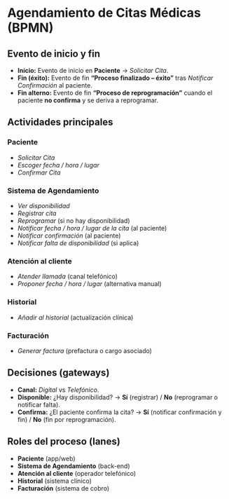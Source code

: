 # Agendamiento de Citas Médicas (BPMN)

## Evento de inicio y fin
- **Inicio:** Evento de inicio en **Paciente** → *Solicitar Cita*.
- **Fin (éxito):** Evento de fin **“Proceso finalizado – éxito”** tras *Notificar Confirmación* al paciente.
- **Fin alterno:** Evento de fin **“Proceso de reprogramación”** cuando el paciente **no confirma** y se deriva a reprogramar.

## Actividades principales
### Paciente
- *Solicitar Cita*
- *Escoger fecha / hora / lugar*
- *Confirmar Cita*

### Sistema de Agendamiento
- *Ver disponibilidad*
- *Registrar cita*
- *Reprogramar* (si no hay disponibilidad)
- *Notificar fecha / hora / lugar de la cita* (al paciente)
- *Notificar confirmación* (al paciente)
- *Notificar falta de disponibilidad* (si aplica)

### Atención al cliente
- *Atender llamada* (canal telefónico)
- *Proponer fecha / hora / lugar* (alternativa manual)

### Historial
- *Añadir al historial* (actualización clínica)

### Facturación
- *Generar factura* (prefactura o cargo asociado)

## Decisiones (gateways)
- **Canal:** *Digital* vs *Telefónico*.
- **Disponible:** ¿Hay disponibilidad? → **Sí** (registrar) / **No** (reprogramar o notificar falta).
- **Confirma:** ¿El paciente confirma la cita? → **Sí** (notificar confirmación y fin) / **No** (fin por reprogramación).

## Roles del proceso (lanes)
- **Paciente** (app/web)
- **Sistema de Agendamiento** (back-end)
- **Atención al cliente** (operador telefónico)
- **Historial** (sistema clínico)
- **Facturación** (sistema de cobro)
